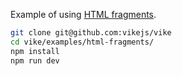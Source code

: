 Example of using [HTML fragments](https://vike.dev/escapeInject#html-fragments).

```bash
git clone git@github.com:vikejs/vike
cd vike/examples/html-fragments/
npm install
npm run dev
```
